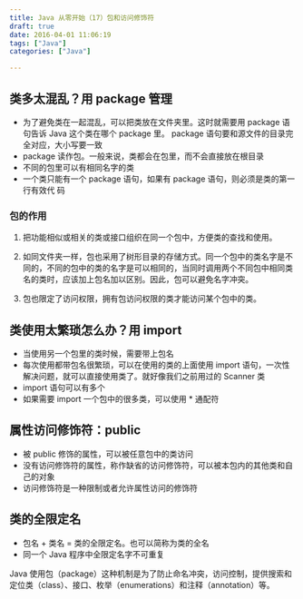 ```yaml
---
title: Java 从零开始（17）包和访问修饰符
draft: true
date: 2016-04-01 11:06:19
tags: ["Java"]
categories: ["Java"]

---
```


## 类多太混乱？用 package 管理

- 为了避免类在一起混乱，可以把类放在文件夹里。这时就需要用 package 语句告诉 Java 这个类在哪个 package 里。 package 语句要和源文件的目录完全对应，大小写要一致
- package 读作包。一般来说，类都会在包里，而不会直接放在根目录
- 不同的包里可以有相同名字的类
- 一个类只能有一个 package 语句，如果有 package 语句，则必须是类的第一行有效代
码

### 包的作用

1. 把功能相似或相关的类或接口组织在同一个包中，方便类的查找和使用。

2. 如同文件夹一样，包也采用了树形目录的存储方式。同一个包中的类名字是不同的，不同的包中的类的名字是可以相同的，当同时调用两个不同包中相同类名的类时，应该加上包名加以区别。因此，包可以避免名字冲突。

3. 包也限定了访问权限，拥有包访问权限的类才能访问某个包中的类。

## 类使用太繁琐怎么办？用 import

- 当使用另一个包里的类时候，需要带上包名
- 每次使用都带包名很繁琐，可以在使用的类的上面使用 import 语句，一次性解决问题，就可以直接使用类了。就好像我们之前用过的 Scanner 类
- import 语句可以有多个
- 如果需要 import 一个包中的很多类，可以使用 * 通配符

## 属性访问修饰符：public

- 被 public 修饰的属性，可以被任意包中的类访问
- 没有访问修饰符的属性，称作缺省的访问修饰符，可以被本包内的其他类和自己的对象
- 访问修饰符是一种限制或者允许属性访问的修饰符

## 类的全限定名

- 包名 + 类名 = 类的全限定名。也可以简称为类的全名
- 同一个 Java 程序中全限定名字不可重复

Java 使用包（package）这种机制是为了防止命名冲突，访问控制，提供搜索和定位类（class）、接口、枚举（enumerations）和注释（annotation）等。
